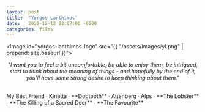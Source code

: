 ```yaml
---
layout: post
title:  "Yorgos Lanthimos"
date:   2019-12-12 02:07:00 -0500
categories: films
---
```


<image id="yorgos-lanthimos-logo" src="{{ "/assets/images/yl.png" | prepend: site.baseurl }}"></image>
<br>
<p style="text-align: center; font-style: italic">"I want you to feel a bit uncomfortable, be able to enjoy them, be intrigued, start to think about the meaning of things - and hopefully by the end of it, you'll have some strong desire to keep thinking about them."</p>
<br>
My Best Friend ∙
Kinetta ∙
<span class="yl_color">**Dogtooth**</span> ∙
Attenberg ∙
Alps ∙
<span class="yl_color">**The Lobster**</span> ∙
<span class="yl_color">**The Killing of a Sacred Deer**</span> ∙
<span class="yl_color">**The Favourite**</span>
